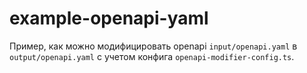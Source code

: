 # example-openapi-yaml

Пример, как можно модифицировать openapi `input/openapi.yaml` в `output/openapi.yaml` с учетом конфига `openapi-modifier-config.ts`.